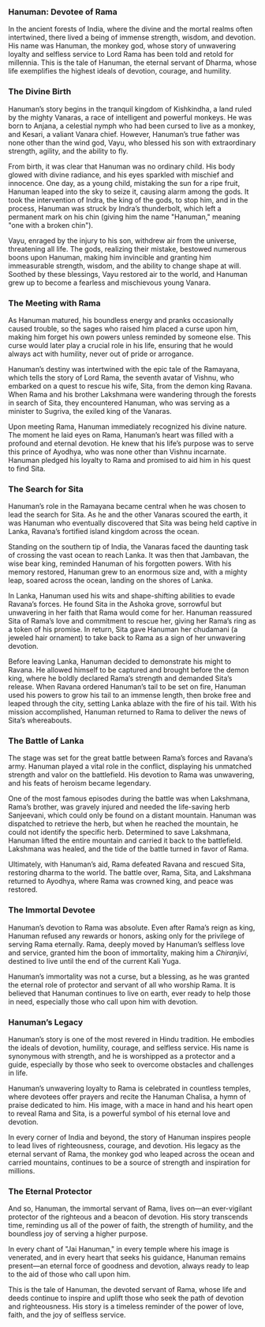 ### **Hanuman: Devotee of Rama**

In the ancient forests of India, where the divine and the mortal realms often intertwined, there lived a being of immense strength, wisdom, and devotion. His name was Hanuman, the monkey god, whose story of unwavering loyalty and selfless service to Lord Rama has been told and retold for millennia. This is the tale of Hanuman, the eternal servant of Dharma, whose life exemplifies the highest ideals of devotion, courage, and humility.

### **The Divine Birth**

Hanuman’s story begins in the tranquil kingdom of Kishkindha, a land ruled by the mighty Vanaras, a race of intelligent and powerful monkeys. He was born to Anjana, a celestial nymph who had been cursed to live as a monkey, and Kesari, a valiant Vanara chief. However, Hanuman’s true father was none other than the wind god, Vayu, who blessed his son with extraordinary strength, agility, and the ability to fly.

From birth, it was clear that Hanuman was no ordinary child. His body glowed with divine radiance, and his eyes sparkled with mischief and innocence. One day, as a young child, mistaking the sun for a ripe fruit, Hanuman leaped into the sky to seize it, causing alarm among the gods. It took the intervention of Indra, the king of the gods, to stop him, and in the process, Hanuman was struck by Indra’s thunderbolt, which left a permanent mark on his chin (giving him the name "Hanuman," meaning "one with a broken chin").

Vayu, enraged by the injury to his son, withdrew air from the universe, threatening all life. The gods, realizing their mistake, bestowed numerous boons upon Hanuman, making him invincible and granting him immeasurable strength, wisdom, and the ability to change shape at will. Soothed by these blessings, Vayu restored air to the world, and Hanuman grew up to become a fearless and mischievous young Vanara.

### **The Meeting with Rama**

As Hanuman matured, his boundless energy and pranks occasionally caused trouble, so the sages who raised him placed a curse upon him, making him forget his own powers unless reminded by someone else. This curse would later play a crucial role in his life, ensuring that he would always act with humility, never out of pride or arrogance.

Hanuman’s destiny was intertwined with the epic tale of the Ramayana, which tells the story of Lord Rama, the seventh avatar of Vishnu, who embarked on a quest to rescue his wife, Sita, from the demon king Ravana. When Rama and his brother Lakshmana were wandering through the forests in search of Sita, they encountered Hanuman, who was serving as a minister to Sugriva, the exiled king of the Vanaras.

Upon meeting Rama, Hanuman immediately recognized his divine nature. The moment he laid eyes on Rama, Hanuman’s heart was filled with a profound and eternal devotion. He knew that his life’s purpose was to serve this prince of Ayodhya, who was none other than Vishnu incarnate. Hanuman pledged his loyalty to Rama and promised to aid him in his quest to find Sita.

### **The Search for Sita**

Hanuman’s role in the Ramayana became central when he was chosen to lead the search for Sita. As he and the other Vanaras scoured the earth, it was Hanuman who eventually discovered that Sita was being held captive in Lanka, Ravana’s fortified island kingdom across the ocean.

Standing on the southern tip of India, the Vanaras faced the daunting task of crossing the vast ocean to reach Lanka. It was then that Jambavan, the wise bear king, reminded Hanuman of his forgotten powers. With his memory restored, Hanuman grew to an enormous size and, with a mighty leap, soared across the ocean, landing on the shores of Lanka.

In Lanka, Hanuman used his wits and shape-shifting abilities to evade Ravana’s forces. He found Sita in the Ashoka grove, sorrowful but unwavering in her faith that Rama would come for her. Hanuman reassured Sita of Rama’s love and commitment to rescue her, giving her Rama’s ring as a token of his promise. In return, Sita gave Hanuman her chudamani (a jeweled hair ornament) to take back to Rama as a sign of her unwavering devotion.

Before leaving Lanka, Hanuman decided to demonstrate his might to Ravana. He allowed himself to be captured and brought before the demon king, where he boldly declared Rama’s strength and demanded Sita’s release. When Ravana ordered Hanuman’s tail to be set on fire, Hanuman used his powers to grow his tail to an immense length, then broke free and leaped through the city, setting Lanka ablaze with the fire of his tail. With his mission accomplished, Hanuman returned to Rama to deliver the news of Sita’s whereabouts.

### **The Battle of Lanka**

The stage was set for the great battle between Rama’s forces and Ravana’s army. Hanuman played a vital role in the conflict, displaying his unmatched strength and valor on the battlefield. His devotion to Rama was unwavering, and his feats of heroism became legendary.

One of the most famous episodes during the battle was when Lakshmana, Rama’s brother, was gravely injured and needed the life-saving herb Sanjeevani, which could only be found on a distant mountain. Hanuman was dispatched to retrieve the herb, but when he reached the mountain, he could not identify the specific herb. Determined to save Lakshmana, Hanuman lifted the entire mountain and carried it back to the battlefield. Lakshmana was healed, and the tide of the battle turned in favor of Rama.

Ultimately, with Hanuman’s aid, Rama defeated Ravana and rescued Sita, restoring dharma to the world. The battle over, Rama, Sita, and Lakshmana returned to Ayodhya, where Rama was crowned king, and peace was restored.

### **The Immortal Devotee**

Hanuman’s devotion to Rama was absolute. Even after Rama’s reign as king, Hanuman refused any rewards or honors, asking only for the privilege of serving Rama eternally. Rama, deeply moved by Hanuman’s selfless love and service, granted him the boon of immortality, making him a *Chiranjivi*, destined to live until the end of the current Kali Yuga.

Hanuman’s immortality was not a curse, but a blessing, as he was granted the eternal role of protector and servant of all who worship Rama. It is believed that Hanuman continues to live on earth, ever ready to help those in need, especially those who call upon him with devotion.

### **Hanuman’s Legacy**

Hanuman’s story is one of the most revered in Hindu tradition. He embodies the ideals of devotion, humility, courage, and selfless service. His name is synonymous with strength, and he is worshipped as a protector and a guide, especially by those who seek to overcome obstacles and challenges in life.

Hanuman’s unwavering loyalty to Rama is celebrated in countless temples, where devotees offer prayers and recite the Hanuman Chalisa, a hymn of praise dedicated to him. His image, with a mace in hand and his heart open to reveal Rama and Sita, is a powerful symbol of his eternal love and devotion.

In every corner of India and beyond, the story of Hanuman inspires people to lead lives of righteousness, courage, and devotion. His legacy as the eternal servant of Rama, the monkey god who leaped across the ocean and carried mountains, continues to be a source of strength and inspiration for millions.

### **The Eternal Protector**

And so, Hanuman, the immortal servant of Rama, lives on—an ever-vigilant protector of the righteous and a beacon of devotion. His story transcends time, reminding us all of the power of faith, the strength of humility, and the boundless joy of serving a higher purpose.

In every chant of "Jai Hanuman," in every temple where his image is venerated, and in every heart that seeks his guidance, Hanuman remains present—an eternal force of goodness and devotion, always ready to leap to the aid of those who call upon him.

This is the tale of Hanuman, the devoted servant of Rama, whose life and deeds continue to inspire and uplift those who seek the path of devotion and righteousness. His story is a timeless reminder of the power of love, faith, and the joy of selfless service.
